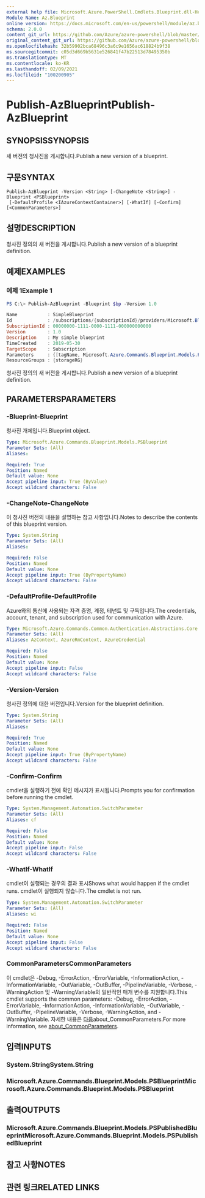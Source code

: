 ```yaml
---
external help file: Microsoft.Azure.PowerShell.Cmdlets.Blueprint.dll-Help.xml
Module Name: Az.Blueprint
online version: https://docs.microsoft.com/en-us/powershell/module/az.blueprint/publish-azblueprint
schema: 2.0.0
content_git_url: https://github.com/Azure/azure-powershell/blob/master/src/Blueprint/Blueprint/help/Publish-AzBlueprint.md
original_content_git_url: https://github.com/Azure/azure-powershell/blob/master/src/Blueprint/Blueprint/help/Publish-AzBlueprint.md
ms.openlocfilehash: 32b59902bca68496c3a6c9e1656ac618824b9f38
ms.sourcegitcommit: c05d3d669b5631e526841f47b22513d78495350b
ms.translationtype: MT
ms.contentlocale: ko-KR
ms.lasthandoff: 02/09/2021
ms.locfileid: "100200905"
---
```

# <span data-ttu-id="9df18-101">Publish-AzBlueprint</span><span class="sxs-lookup"><span data-stu-id="9df18-101">Publish-AzBlueprint</span></span>

## <span data-ttu-id="9df18-102">SYNOPSIS</span><span class="sxs-lookup"><span data-stu-id="9df18-102">SYNOPSIS</span></span>
<span data-ttu-id="9df18-103">새 버전의 청사진을 게시합니다.</span><span class="sxs-lookup"><span data-stu-id="9df18-103">Publish a new version of a blueprint.</span></span>

## <span data-ttu-id="9df18-104">구문</span><span class="sxs-lookup"><span data-stu-id="9df18-104">SYNTAX</span></span>

```
Publish-AzBlueprint -Version <String> [-ChangeNote <String>] -Blueprint <PSBlueprint>
 [-DefaultProfile <IAzureContextContainer>] [-WhatIf] [-Confirm] [<CommonParameters>]
```

## <span data-ttu-id="9df18-105">설명</span><span class="sxs-lookup"><span data-stu-id="9df18-105">DESCRIPTION</span></span>
<span data-ttu-id="9df18-106">청사진 정의의 새 버전을 게시합니다.</span><span class="sxs-lookup"><span data-stu-id="9df18-106">Publish a new version of a blueprint definition.</span></span>

## <span data-ttu-id="9df18-107">예제</span><span class="sxs-lookup"><span data-stu-id="9df18-107">EXAMPLES</span></span>

### <span data-ttu-id="9df18-108">예제 1</span><span class="sxs-lookup"><span data-stu-id="9df18-108">Example 1</span></span>
```powershell
PS C:\> Publish-AzBlueprint -Blueprint $bp -Version 1.0 

Name           : SimpleBlueprint
Id             : /subscriptions/{subscriptionId}/providers/Microsoft.Blueprint/blueprints/SimpleBlueprint/versions/1.0
SubscriptionId : 00000000-1111-0000-1111-000000000000
Version        : 1.0
Description    : My simple blueprint
TimeCreated    : 2019-05-30
TargetScope    : Subscription
Parameters     : {[tagName, Microsoft.Azure.Commands.Blueprint.Models.PSParameterValue], [tagValue, Microsoft.Azure.Commands.Blueprint.Models.PSParameterValue]}
ResourceGroups : {storageRG}
```

<span data-ttu-id="9df18-109">청사진 정의의 새 버전을 게시합니다.</span><span class="sxs-lookup"><span data-stu-id="9df18-109">Publish a new version of a blueprint definition.</span></span>

## <span data-ttu-id="9df18-110">PARAMETERS</span><span class="sxs-lookup"><span data-stu-id="9df18-110">PARAMETERS</span></span>

### <span data-ttu-id="9df18-111">-Blueprint</span><span class="sxs-lookup"><span data-stu-id="9df18-111">-Blueprint</span></span>
<span data-ttu-id="9df18-112">청사진 개체입니다.</span><span class="sxs-lookup"><span data-stu-id="9df18-112">Blueprint object.</span></span>

```yaml
Type: Microsoft.Azure.Commands.Blueprint.Models.PSBlueprint
Parameter Sets: (All)
Aliases:

Required: True
Position: Named
Default value: None
Accept pipeline input: True (ByValue)
Accept wildcard characters: False
```

### <span data-ttu-id="9df18-113">-ChangeNote</span><span class="sxs-lookup"><span data-stu-id="9df18-113">-ChangeNote</span></span>
<span data-ttu-id="9df18-114">이 청사진 버전의 내용을 설명하는 참고 사항입니다.</span><span class="sxs-lookup"><span data-stu-id="9df18-114">Notes to describe the contents of this blueprint version.</span></span>

```yaml
Type: System.String
Parameter Sets: (All)
Aliases:

Required: False
Position: Named
Default value: None
Accept pipeline input: True (ByPropertyName)
Accept wildcard characters: False
```

### <span data-ttu-id="9df18-115">-DefaultProfile</span><span class="sxs-lookup"><span data-stu-id="9df18-115">-DefaultProfile</span></span>
<span data-ttu-id="9df18-116">Azure와의 통신에 사용되는 자격 증명, 계정, 테넌트 및 구독입니다.</span><span class="sxs-lookup"><span data-stu-id="9df18-116">The credentials, account, tenant, and subscription used for communication with Azure.</span></span>

```yaml
Type: Microsoft.Azure.Commands.Common.Authentication.Abstractions.Core.IAzureContextContainer
Parameter Sets: (All)
Aliases: AzContext, AzureRmContext, AzureCredential

Required: False
Position: Named
Default value: None
Accept pipeline input: False
Accept wildcard characters: False
```

### <span data-ttu-id="9df18-117">-Version</span><span class="sxs-lookup"><span data-stu-id="9df18-117">-Version</span></span>
<span data-ttu-id="9df18-118">청사진 정의에 대한 버전입니다.</span><span class="sxs-lookup"><span data-stu-id="9df18-118">Version for the blueprint definition.</span></span>

```yaml
Type: System.String
Parameter Sets: (All)
Aliases:

Required: True
Position: Named
Default value: None
Accept pipeline input: True (ByPropertyName)
Accept wildcard characters: False
```

### <span data-ttu-id="9df18-119">-Confirm</span><span class="sxs-lookup"><span data-stu-id="9df18-119">-Confirm</span></span>
<span data-ttu-id="9df18-120">cmdlet을 실행하기 전에 확인 메시지가 표시됩니다.</span><span class="sxs-lookup"><span data-stu-id="9df18-120">Prompts you for confirmation before running the cmdlet.</span></span>

```yaml
Type: System.Management.Automation.SwitchParameter
Parameter Sets: (All)
Aliases: cf

Required: False
Position: Named
Default value: None
Accept pipeline input: False
Accept wildcard characters: False
```

### <span data-ttu-id="9df18-121">-WhatIf</span><span class="sxs-lookup"><span data-stu-id="9df18-121">-WhatIf</span></span>
<span data-ttu-id="9df18-122">cmdlet이 실행되는 경우의 결과 표시</span><span class="sxs-lookup"><span data-stu-id="9df18-122">Shows what would happen if the cmdlet runs.</span></span> <span data-ttu-id="9df18-123">cmdlet이 실행되지 않습니다.</span><span class="sxs-lookup"><span data-stu-id="9df18-123">The cmdlet is not run.</span></span>

```yaml
Type: System.Management.Automation.SwitchParameter
Parameter Sets: (All)
Aliases: wi

Required: False
Position: Named
Default value: None
Accept pipeline input: False
Accept wildcard characters: False
```

### <span data-ttu-id="9df18-124">CommonParameters</span><span class="sxs-lookup"><span data-stu-id="9df18-124">CommonParameters</span></span>
<span data-ttu-id="9df18-125">이 cmdlet은 -Debug, -ErrorAction, -ErrorVariable, -InformationAction, -InformationVariable, -OutVariable, -OutBuffer, -PipelineVariable, -Verbose, -WarningAction 및 -WarningVariable의 일반적인 매개 변수를 지원합니다.</span><span class="sxs-lookup"><span data-stu-id="9df18-125">This cmdlet supports the common parameters: -Debug, -ErrorAction, -ErrorVariable, -InformationAction, -InformationVariable, -OutVariable, -OutBuffer, -PipelineVariable, -Verbose, -WarningAction, and -WarningVariable.</span></span> <span data-ttu-id="9df18-126">자세한 내용은 [다음](http://go.microsoft.com/fwlink/?LinkID=113216)about_CommonParameters.</span><span class="sxs-lookup"><span data-stu-id="9df18-126">For more information, see [about_CommonParameters](http://go.microsoft.com/fwlink/?LinkID=113216).</span></span>

## <span data-ttu-id="9df18-127">입력</span><span class="sxs-lookup"><span data-stu-id="9df18-127">INPUTS</span></span>

### <span data-ttu-id="9df18-128">System.String</span><span class="sxs-lookup"><span data-stu-id="9df18-128">System.String</span></span>

### <span data-ttu-id="9df18-129">Microsoft.Azure.Commands.Blueprint.Models.PSBlueprint</span><span class="sxs-lookup"><span data-stu-id="9df18-129">Microsoft.Azure.Commands.Blueprint.Models.PSBlueprint</span></span>

## <span data-ttu-id="9df18-130">출력</span><span class="sxs-lookup"><span data-stu-id="9df18-130">OUTPUTS</span></span>

### <span data-ttu-id="9df18-131">Microsoft.Azure.Commands.Blueprint.Models.PSPublishedBlueprint</span><span class="sxs-lookup"><span data-stu-id="9df18-131">Microsoft.Azure.Commands.Blueprint.Models.PSPublishedBlueprint</span></span>

## <span data-ttu-id="9df18-132">참고 사항</span><span class="sxs-lookup"><span data-stu-id="9df18-132">NOTES</span></span>

## <span data-ttu-id="9df18-133">관련 링크</span><span class="sxs-lookup"><span data-stu-id="9df18-133">RELATED LINKS</span></span>

